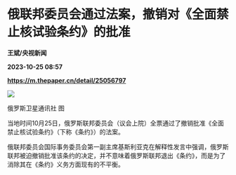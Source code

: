 # 俄联邦委员会通过法案，撤销对《全面禁止核试验条约》的批准
**王斌/央视新闻**

**2023-10-25 08:57**

**https://m.thepaper.cn/detail/25056797**

![](https://imagecloud.thepaper.cn/thepaper/image/275/582/780.jpg)

俄罗斯卫星通讯社 图

当地时间10月25日，俄罗斯联邦委员会（议会上院）全票通过了撤销批准《全面禁止核试验条约》（下称《条约》）的法案。

俄联邦委员会国际事务委员会第一副主席基斯利亚克在解释性发言中强调，俄罗斯联邦被迫撤销批准该条约的决定，并不意味着俄罗斯联邦退出《条约》，而是为了消除其在《条约》义务方面现有的不平衡。